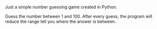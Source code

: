 Just a simple number guessing game created in Python.

Guess the number between 1 and 100. 
After every guess, the program will reduce the range tell you where the answer is between.
